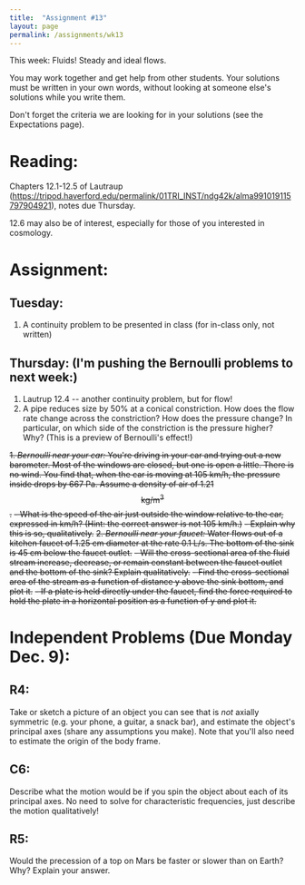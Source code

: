 ```yaml
---
title:  "Assignment #13"
layout: page
permalink: /assignments/wk13
---
```


This week: Fluids! Steady and ideal flows.

You may work together and get help from other students. Your solutions must be written in your own words, without looking at someone else's solutions while you write them.

Don't forget the criteria we are looking for in your solutions (see the Expectations page).

# Reading:
Chapters 12.1-12.5 of Lautraup  (https://tripod.haverford.edu/permalink/01TRI_INST/ndg42k/alma991019115797904921), notes due Thursday.

12.6 may also be of interest, especially for those of you interested in cosmology.

# Assignment:
## Tuesday:
1. A continuity problem to be presented in class (for in-class only, not written)

## Thursday: (I'm pushing the Bernoulli problems to next week:)
1. Lautrup 12.4 -- another continuity problem, but for flow!
2. A pipe reduces size by 50% at a conical constriction.  How does the flow rate change across the constriction?  How does the pressure change? In particular, on which side of the constriction is the pressure higher? Why? (This is a preview of Bernoulli's effect!)

~~1. *Bernoulli near your car:* You're driving in your car and trying out a new barometer. Most of the windows are closed, but one is open a little. There is no wind. You find that, when the car is moving at 105 km/h, the pressure inside drops by 667 Pa. Assume a density of air of 1.21 $$\mathrm{kg/m}^3$$.~~
     ~~- What is the speed of the air just outside the window relative to the car, expressed in km/h? (Hint: the correct answer is not 105 km/h.)~~
     ~~- Explain why this is so, qualitatively.~~
~~2. *Bernoulli near your faucet:* Water flows out of a kitchen faucet of 1.25 cm diameter at the rate 0.1 L/s. The bottom of the sink is 45 cm below the faucet outlet.~~
     ~~- Will the cross-sectional area of the fluid stream increase, decrease, or remain constant between the faucet outlet and the bottom of the sink? Explain qualitatively.~~
     ~~- Find the cross-sectional area of the stream as a function of distance y above the sink bottom, and plot it.~~
     ~~- If a plate is held directly under the faucet, find the force required to hold the plate in a horizontal position as a function of y and plot it.~~


# Independent Problems (Due Monday Dec. 9):
## R4:
Take or sketch a picture of an object you can see that is *not* axially symmetric (e.g. your phone, a guitar, a snack bar), and estimate the object's principal axes (share any assumptions you make). Note that you'll also need to estimate the origin of the body frame. 

## C6:
Describe what the motion would be if you spin the object about each of its principal axes. No need to solve for characteristic frequencies, just describe the motion qualitatively!

## R5:
Would the precession of a top on Mars be faster or slower than on Earth? Why? Explain your answer.
